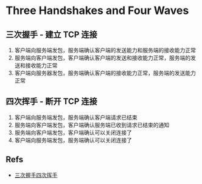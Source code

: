# Three Handshakes and Four Waves

## 三次握手 - 建立 TCP 连接

1. 客户端向服务端发包，服务端确认客户端的发送能力和服务端的接收能力正常
2. 服务端向客户端发包，客户端确认客户端的发送和接收能力正常，服务端的发送和接收能力正常
3. 客户端向服务器发包，服务端确认客户端的接收能力正常，服务端的发送能力正常

## 四次挥手 - 断开 TCP 连接

1. 客户端向服务端发包，服务端确认客户端请求已结束
2. 服务端向客户端发包，客户端确认服务端已收到请求已结束的通知
3. 服务端向客户端发包，客户端确认可以关闭连接了
4. 客户端向服务端发包，服务端确认可以关闭连接了

## Refs

- [三次握手四次挥手](https://zhuanlan.zhihu.com/p/86426969)
